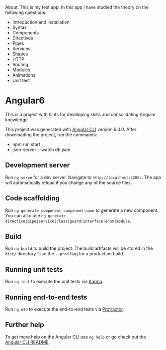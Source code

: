 About.
This is my test app. In this app I have studied the theory on the following questions:
- Introduction and installation
- Syntax
- Components
- Directives
- Pipes
- Services
- Shapes
- HTTP
- Routing
- Modules
- Animations
- Unit test

# Angular6
This is a project with hints for developing skills and consolidating Angular knowledge

This project was generated with [Angular CLI](https://github.com/angular/angular-cli) version 6.0.0.
After downloading the project, run the commands:
- npm run start
- json-server --watch db.json

## Development server

Run `ng serve` for a dev server. Navigate to `http://localhost:4200/`. The app will automatically reload if you change any of the source files.

## Code scaffolding

Run `ng generate component component-name` to generate a new component. You can also use `ng generate directive|pipe|service|class|guard|interface|enum|module`.

## Build

Run `ng build` to build the project. The build artifacts will be stored in the `dist/` directory. Use the `--prod` flag for a production build.

## Running unit tests

Run `ng test` to execute the unit tests via [Karma](https://karma-runner.github.io).

## Running end-to-end tests

Run `ng e2e` to execute the end-to-end tests via [Protractor](http://www.protractortest.org/).

## Further help

To get more help on the Angular CLI use `ng help` or go check out the [Angular CLI README](https://github.com/angular/angular-cli/blob/master/README.md).
